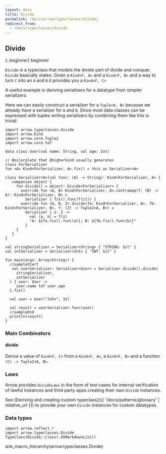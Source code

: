```yaml
---
layout: docs
title: Divide
permalink: /docs/arrow/typeclasses/divide/
redirect_from:
  - /docs/typeclasses/divide
---
```


## Divide

{:.beginner}
beginner

`Divide` is a typeclass that models the divide part of divide and conquer.
`Divide` basically states: Given a `Kind<F, A>` and a `Kind<F, B>` and a way to turn `C` into an `A` and `B` it provides you a `Kind<F, C>`

A useful example is deriving serializers for a datatype from simpler serializers

Here we can easily construct a serializer for a `Tuple<A, B>` because we already have a serializer for `A` and `B`. Since most data classes can be expressed with tuples writing serializers by combining them like this is trivial.

```kotlin:ank:playground
import arrow.typeclasses.divide
import arrow.Kind
import arrow.core.Tuple2
import arrow.core.toT

data class User(val name: String, val age: Int)

// Boilerplate that @higherkind usually generates
class ForSerializer
fun <A> Kind<ForSerializer, A>.fix() = this as Serializer<A>

class Serializer<A>(val func: (A) -> String): Kind<ForSerializer, A> {
   companion object {
     fun divide() = object: Divide<ForSerializer> {
       override fun <A, B> Kind<ForSerializer, A>.contramap(f: (B) -> A): Kind<ForSerializer, B> =
         Serializer { fix().func(f(it)) }
       override fun <A, B, Z> divide(fa: Kind<ForSerializer, A>, fb: Kind<ForSerializer, B>, f: (Z) -> Tuple2<A, B>) =
         Serializer { z: Z ->
           val (a, b) = f(z)
           "A: ${fa.fix().func(a)}; B: ${fb.fix().func(b)}"
         }
     }
   }
}

val stringSerializer = Serializer<String> { "STRING: $it" }
val intSerializer = Serializer<Int> { "INT: $it" }

fun main(args: Array<String>) {
  //sampleStart
   val userSerializer: Serializer<User> = Serializer.divide().divide(
     stringSerializer,
     intSerializer
  ) { user: User ->
     user.name toT user.age
  }.fix()

  val user = User("John", 31)

  val result = userSerializer.func(user)
  //sampleEnd
  println(result)
}
```

### Main Combinators

#### divide

Derive a value of `Kind<F, C>` from a `Kind<F, A>`, a `Kind<F, B>` and a function `(C) -> Tuple2<A, B>`.

### Laws

Arrow provides `DivideLaws` in the form of test cases for internal verification of lawful instances and third party apps creating their own `Divide` instances.

See [Deriving and creating custom typeclass]({{ '/docs/patterns/glossary' | relative_url }}) to provide your own `Divide` instances for custom datatypes.

### Data types

```kotlin:ank:replace
import arrow.reflect.*
import arrow.typeclasses.Divide
TypeClass(Divide::class).dtMarkdownList()
```

ank_macro_hierarchy(arrow.typeclasses.Divide)